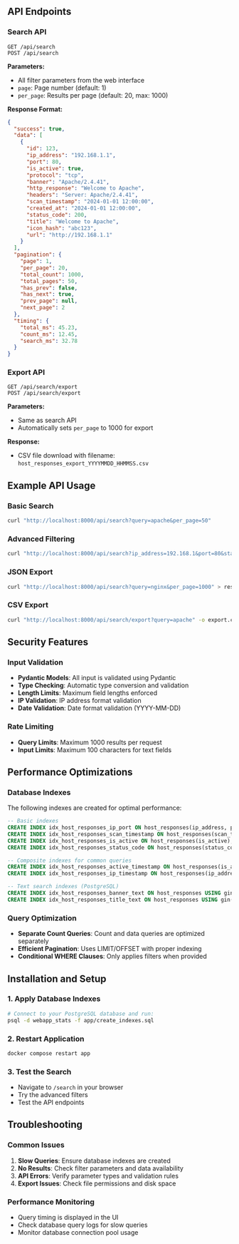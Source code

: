 ## API Endpoints

### Search API
```
GET /api/search
POST /api/search
```

**Parameters:**
- All filter parameters from the web interface
- `page`: Page number (default: 1)
- `per_page`: Results per page (default: 20, max: 1000)

**Response Format:**
```json
{
  "success": true,
  "data": [
    {
      "id": 123,
      "ip_address": "192.168.1.1",
      "port": 80,
      "is_active": true,
      "protocol": "tcp",
      "banner": "Apache/2.4.41",
      "http_response": "Welcome to Apache",
      "headers": "Server: Apache/2.4.41",
      "scan_timestamp": "2024-01-01 12:00:00",
      "created_at": "2024-01-01 12:00:00",
      "status_code": 200,
      "title": "Welcome to Apache",
      "icon_hash": "abc123",
      "url": "http://192.168.1.1"
    }
  ],
  "pagination": {
    "page": 1,
    "per_page": 20,
    "total_count": 1000,
    "total_pages": 50,
    "has_prev": false,
    "has_next": true,
    "prev_page": null,
    "next_page": 2
  },
  "timing": {
    "total_ms": 45.23,
    "count_ms": 12.45,
    "search_ms": 32.78
  }
}
```

### Export API
```
GET /api/search/export
POST /api/search/export
```

**Parameters:**
- Same as search API
- Automatically sets `per_page` to 1000 for export

**Response:**
- CSV file download with filename: `host_responses_export_YYYYMMDD_HHMMSS.csv`

## Example API Usage

### Basic Search
```bash
curl "http://localhost:8000/api/search?query=apache&per_page=50"
```

### Advanced Filtering
```bash
curl "http://localhost:8000/api/search?ip_address=192.168.1&port=80&status_code=200&sort_by=scan_timestamp&sort_order=desc"
```

### JSON Export
```bash
curl "http://localhost:8000/api/search?query=nginx&per_page=1000" > results.json
```

### CSV Export
```bash
curl "http://localhost:8000/api/search/export?query=apache" -o export.csv
```

## Security Features

### Input Validation
- **Pydantic Models**: All input is validated using Pydantic
- **Type Checking**: Automatic type conversion and validation
- **Length Limits**: Maximum field lengths enforced
- **IP Validation**: IP address format validation
- **Date Validation**: Date format validation (YYYY-MM-DD)

### Rate Limiting
- **Query Limits**: Maximum 1000 results per request
- **Input Limits**: Maximum 100 characters for text fields

## Performance Optimizations

### Database Indexes
The following indexes are created for optimal performance:

```sql
-- Basic indexes
CREATE INDEX idx_host_responses_ip_port ON host_responses(ip_address, port);
CREATE INDEX idx_host_responses_scan_timestamp ON host_responses(scan_timestamp);
CREATE INDEX idx_host_responses_is_active ON host_responses(is_active);
CREATE INDEX idx_host_responses_status_code ON host_responses(status_code);

-- Composite indexes for common queries
CREATE INDEX idx_host_responses_active_timestamp ON host_responses(is_active, scan_timestamp);
CREATE INDEX idx_host_responses_ip_timestamp ON host_responses(ip_address, scan_timestamp);

-- Text search indexes (PostgreSQL)
CREATE INDEX idx_host_responses_banner_text ON host_responses USING gin(to_tsvector('english', banner));
CREATE INDEX idx_host_responses_title_text ON host_responses USING gin(to_tsvector('english', title));
```

### Query Optimization
- **Separate Count Queries**: Count and data queries are optimized separately
- **Efficient Pagination**: Uses LIMIT/OFFSET with proper indexing
- **Conditional WHERE Clauses**: Only applies filters when provided

## Installation and Setup

### 1. Apply Database Indexes
```bash
# Connect to your PostgreSQL database and run:
psql -d webapp_stats -f app/create_indexes.sql
```

### 2. Restart Application
```bash
docker compose restart app
```

### 3. Test the Search
- Navigate to `/search` in your browser
- Try the advanced filters
- Test the API endpoints

## Troubleshooting

### Common Issues

1. **Slow Queries**: Ensure database indexes are created
2. **No Results**: Check filter parameters and data availability
3. **API Errors**: Verify parameter types and validation rules
4. **Export Issues**: Check file permissions and disk space

### Performance Monitoring
- Query timing is displayed in the UI
- Check database query logs for slow queries
- Monitor database connection pool usage

